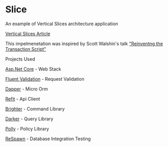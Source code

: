 # Slice
An example of Vertical Slices architecture application

[Vertical Slices Article](https://jimmybogard.com/vertical-slice-architecture/)

This impelmenetation was inspired by Scott Walshin's talk ["Reinventng the Transaction Script"](https://www.youtube.com/watch?v=USSkidmaS6w)

Projects Used

[Asp.Net Core](https://github.com/dotnet/aspnetcore) - Web Stack

[Fluent Validation](https://fluentvalidation.net/) - Request Validation

[Dapper](https://stackexchange.github.io/Dapper/) - Micro Orm

[Refit](https://reactiveui.github.io/refit/) - Api Client 

[Brighter](https://paramore.readthedocs.io/en/latest/) - Command Library

[Darker](https://github.com/BrighterCommand/Darker) - Query Library

[Polly](https://github.com/App-vNext/Polly) - Policy Library
 
[ReSpawn](https://github.com/jbogard/respawn) - Database Integration Testing
